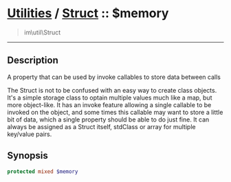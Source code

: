 # [Utilities](util.md) / [Struct](util-Struct.md) :: $memory
 > im\util\Struct
____

## Description
A property that can be used by invoke callables to store data between calls

The Struct is not to be confused with an easy way to create
class objects. It's a simple storage class to optain multiple values
much like a map, but more object-like. It has an invoke feature allowing
a single callable to be invoked on the object, and some times this callable may
want to store a little bit of data, which a single property should be able to do
just fine. It can always be assigned as a Struct itself, stdClass or array for multiple
key/value pairs.

## Synopsis
```php
protected mixed $memory
```
